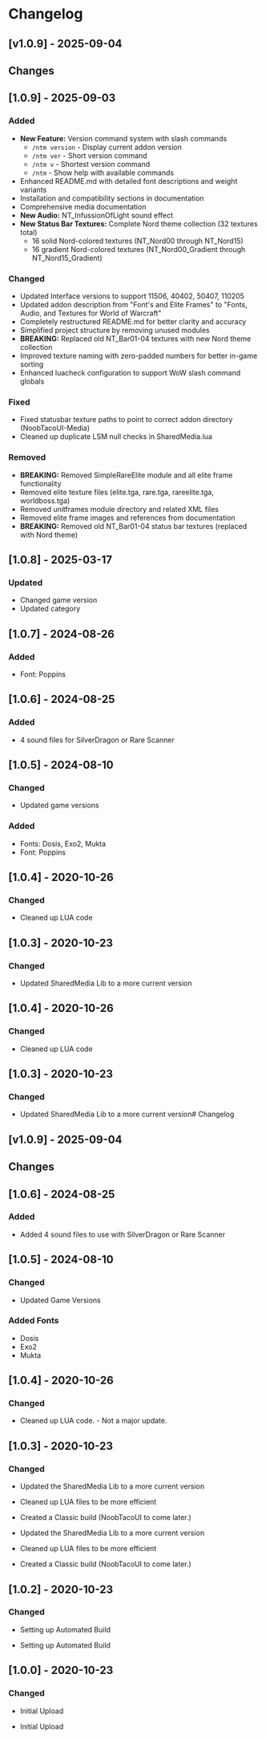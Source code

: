 # Changelog
## [v1.0.9] - 2025-09-04

## Changes





## [1.0.9] - 2025-09-03

### Added

-   **New Feature:** Version command system with slash commands
    -   `/ntm version` - Display current addon version
    -   `/ntm ver` - Short version command
    -   `/ntm v` - Shortest version command
    -   `/ntm` - Show help with available commands
-   Enhanced README.md with detailed font descriptions and weight variants
-   Installation and compatibility sections in documentation
-   Comprehensive media documentation
-   **New Audio:** NT_InfussionOfLight sound effect
-   **New Status Bar Textures:** Complete Nord theme collection (32 textures total)
    -   16 solid Nord-colored textures (NT_Nord00 through NT_Nord15)
    -   16 gradient Nord-colored textures (NT_Nord00_Gradient through NT_Nord15_Gradient)

### Changed

-   Updated Interface versions to support 11506, 40402, 50407, 110205
-   Updated addon description from "Font's and Elite Frames" to "Fonts, Audio, and Textures for World of Warcraft"
-   Completely restructured README.md for better clarity and accuracy
-   Simplified project structure by removing unused modules
-   **BREAKING:** Replaced old NT_Bar01-04 textures with new Nord theme collection
-   Improved texture naming with zero-padded numbers for better in-game sorting
-   Enhanced luacheck configuration to support WoW slash command globals

### Fixed

-   Fixed statusbar texture paths to point to correct addon directory (NoobTacoUI-Media)
-   Cleaned up duplicate LSM null checks in SharedMedia.lua

### Removed

-   **BREAKING:** Removed SimpleRareElite module and all elite frame functionality
-   Removed elite texture files (elite.tga, rare.tga, rareelite.tga, worldboss.tga)
-   Removed unitframes module directory and related XML files
-   Removed elite frame images and references from documentation
-   **BREAKING:** Removed old NT_Bar01-04 status bar textures (replaced with Nord theme)

## [1.0.8] - 2025-03-17

### Updated

-   Changed game version
-   Updated category

## [1.0.7] - 2024-08-26

### Added

-   Font: Poppins

## [1.0.6] - 2024-08-25

### Added

-   4 sound files for SilverDragon or Rare Scanner

## [1.0.5] - 2024-08-10

### Changed

-   Updated game versions

### Added

-   Fonts: Dosis, Exo2, Mukta
-   Font: Poppins

## [1.0.4] - 2020-10-26

### Changed

-   Cleaned up LUA code

## [1.0.3] - 2020-10-23

### Changed

-   Updated SharedMedia Lib to a more current version

## [1.0.4] - 2020-10-26

### Changed

-   Cleaned up LUA code

## [1.0.3] - 2020-10-23

### Changed

-   Updated SharedMedia Lib to a more current version# Changelog
## [v1.0.9] - 2025-09-04

## Changes





## [1.0.6] - 2024-08-25

### Added

-   Added 4 sound files to use with SilverDragon or Rare Scanner

## [1.0.5] - 2024-08-10

### Changed

-   Updated Game Versions

### Added Fonts

-   Dosis
-   Exo2
-   Mukta

## [1.0.4] - 2020-10-26

### Changed

-   Cleaned up LUA code. - Not a major update.

## [1.0.3] - 2020-10-23

### Changed

-   Updated the SharedMedia Lib to a more current version
-   Cleaned up LUA files to be more efficient
-   Created a Classic build (NoobTacoUI to come later.)

-   Updated the SharedMedia Lib to a more current version
-   Cleaned up LUA files to be more efficient
-   Created a Classic build (NoobTacoUI to come later.)

## [1.0.2] - 2020-10-23

### Changed

-   Setting up Automated Build

-   Setting up Automated Build

## [1.0.0] - 2020-10-23

### Changed

-   Initial Upload

-   Initial Upload
